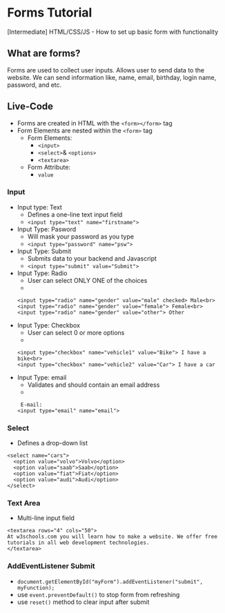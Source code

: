 # Forms Tutorial
[Intermediate] HTML/CSS/JS - How to set up basic form with functionality


## What are forms?
Forms are used to collect user inputs. Allows user to send data to the website. We can send information like, name, email, birthday, login name, password, and etc. 

## Live-Code 
- Forms are created in HTML with the `<form></form>` tag
- Form Elements are nested within the `<form>` tag
  - Form Elements:
    - `<input>`
    - `<select>`& `<options>`
    - `<textarea>`
  - Form Attribute:
    - `value`
    
### Input
- Input type: Text
  - Defines a one-line text input field
  - `<input type="text" name="firstname">`
- Input Type: Pasword
  - Will mask your password as you type
  - `<input type="password" name="psw">`
- Input Type: Submit
  - Submits data to your backend and Javascript
  - `<input type="submit" value="Submit">`
- Input Type: Radio
  - User can select ONLY ONE of the choices
  - 
  ```
  <input type="radio" name="gender" value="male" checked> Male<br>
  <input type="radio" name="gender" value="female"> Female<br>
  <input type="radio" name="gender" value="other"> Other
  ```
- Input Type: Checkbox
  - User can select 0 or more options
  - 
  ```
  <input type="checkbox" name="vehicle1" value="Bike"> I have a bike<br>
  <input type="checkbox" name="vehicle2" value="Car"> I have a car 
  ```
- Input Type: email
  - Validates and should contain an email address
  - 
  ```
   E-mail:
  <input type="email" name="email">
  ```
  
### Select
- Defines a drop-down list
```
<select name="cars">
  <option value="volvo">Volvo</option>
  <option value="saab">Saab</option>
  <option value="fiat">Fiat</option>
  <option value="audi">Audi</option>
</select>
 ```
  
### Text Area
- Multi-line input field
```
<textarea rows="4" cols="50">
At w3schools.com you will learn how to make a website. We offer free tutorials in all web development technologies. 
</textarea>
 ```
 
### AddEventListener Submit
- `document.getElementById("myForm").addEventListener("submit", myFunction);`
- use `event.preventDefault()` to stop form from refreshing
- use `reset()` method to clear input after submit




